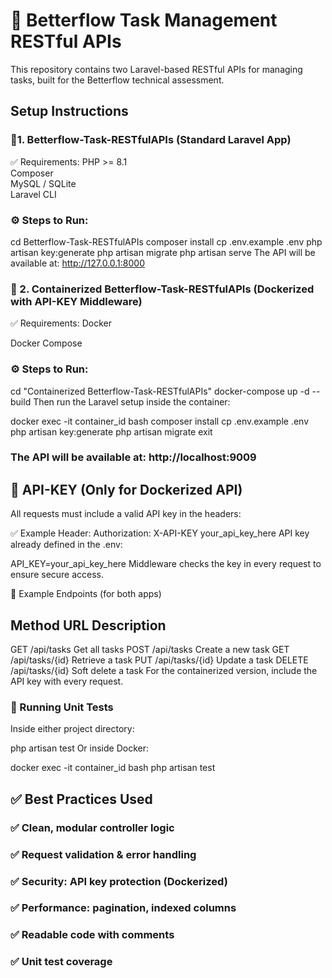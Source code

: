 # 🚀 Betterflow Task Management RESTful APIs
This repository contains two Laravel-based RESTful APIs for managing tasks, built for the Betterflow technical assessment.
## Setup Instructions
### 🔹1. Betterflow-Task-RESTfulAPIs (Standard Laravel App)
✅ Requirements:
PHP >= 8.1
<br>
Composer
<br>
MySQL / SQLite
<br>
Laravel CLI
<br>
### ⚙️ Steps to Run:
cd Betterflow-Task-RESTfulAPIs
composer install
cp .env.example .env
php artisan key:generate
php artisan migrate
php artisan serve
The API will be available at: http://127.0.0.1:8000

### 🔹 2. Containerized Betterflow-Task-RESTfulAPIs (Dockerized with API-KEY Middleware)
✅ Requirements:
Docker

Docker Compose

### ⚙️ Steps to Run:
cd "Containerized Betterflow-Task-RESTfulAPIs"
docker-compose up -d --build
Then run the Laravel setup inside the container:

docker exec -it container_id bash
composer install
cp .env.example .env
php artisan key:generate
php artisan migrate
exit
### The API will be available at: http://localhost:9009

## 🔐 API-KEY (Only for Dockerized API)
All requests must include a valid API key in the headers:

✅ Example Header:
Authorization: X-API-KEY your_api_key_here
API key already defined in the .env:

API_KEY=your_api_key_here
Middleware checks the key in every request to ensure secure access.

📌 Example Endpoints (for both apps)

## Method	URL	Description
GET	/api/tasks	Get all tasks
POST	/api/tasks	Create a new task
GET	/api/tasks/{id}	Retrieve a task
PUT	/api/tasks/{id}	Update a task
DELETE	/api/tasks/{id}	Soft delete a task
For the containerized version, include the API key with every request.

### 🧪 Running Unit Tests
Inside either project directory:

php artisan test Or inside Docker:

docker exec -it container_id  bash
php artisan test

## ✅ Best Practices Used
### ✅ Clean, modular controller logic

### ✅ Request validation & error handling

### ✅ Security: API key protection (Dockerized)

### ✅ Performance: pagination, indexed columns

### ✅ Readable code with comments

### ✅ Unit test coverage
